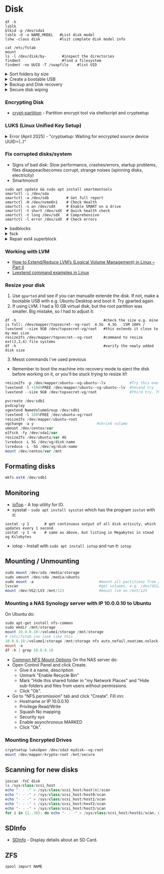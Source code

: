 # Disk

````shell
df -h
lsblk
blkid -p /dev/sda1
lsblk -d -o NAME,MODEL   #List disk model
lshw -class disk         #lsit complete disk model info

cat /etc/fstab 
mount
ls -l /dev/disk/by-       #inspect the directories
findmnt                   #find a filesystem
findmnt -no UUID -T /swapfile    #list UID
````

<details> <summary> Sort folders by size </summary>

```
du -smh * | sort -nr
```

</details>

<details> <summary> Create a bootable USB </summary>

````shell
sudo umount /dev/sdb*
sudo mkfs.vfat /dev/sdb –I
sudo dd if=~/Downloads/iso/Ubuntu.iso of=/dev/sdb

#OR
sudo dd if=ubuntu.iso of=/dev/sdb status=progress oflag=sync bs=4M
sudo dd bs=4M if=kali.iso of=/dev/sdd conv=fdatasync status=progress
````
Monitor the progress
````powershell
pgrep –l ‘^dd$’
kill –USR1 3443         #3443 is the dd process id. It will print copying process statics.
````

</details>

<details><summary> Backup and Disk recovery </summary>


````shell
sudo dd if=/dev/sdb status=progress | gzip -c > /mnt/backup.img.gz
sudo dd if=/dev/sda of=/media/disk.img bs=1M conv=noerror,sync status=progress
sudo dd if=/dev/sda3 conv=sync,noerror bs=2M | split -a 3 -d -b 1G - /maindisk.img   
````
By using `ddrescue`
- Install with `sudo apt install gddrescue`
- Then run `ddrescue -D -f -n -v /dev/nvm /media/img.img /tmp/ddrescue.log`
  - D = Short for ‘–synchronous’. This issues a fsync call after every write.
  - f = Force ddrescue to run even if the destination file already exists (this is required when writing to a disk). It will overwrite.
  - n = skip scraping phase
  - v = verbose

</details>

<details> <summary> Secure disk wiping </summary>

dd - Not recommended on SSDs due to wear level
````shell
dd if=/dev/zero of=/dev/sda2 bs=512 count=1
dd if=/dev/urandom of=/dev/sda2 bs=4096
````
hdparm - Recommended!
````shell
sudo hdparm --user-master u --security-set-pass foo /dev/sdX
sudo hdparm -I /dev/sdX      #frozen should be "not frozen"

#If frozen run:
echo -n mem > /sys/power/state   #Screen will black out for 2 seconds. Stay calm.

hdparm --user-master u --security-set-pass random123 /dev/sda         #sets a password.
hdparm --user-master u --security-erase-enhanced random123 /dev/sda   #if the drive DOES support Enhanced Security Erase:

#If enhanced is not supported run:
hdparm --user-master u --security-erase random123 /dev/sda            #If NOT

fstrim /dev/sda  #discard unused blocks - nice!
dd if=/dev/sda bs=1M count=5                                    # should output jibberish
````
scrub
````shell
scrub /dev/sda5
scrub -p dod /dev/sda5 -f
````
shred
````powershell
sudo shred -v /dev/sdX                                  # default is overwrite 3 times
sudo shred -v -n1 -z /dev/sdX                           # overwrite 1 time + z=zero out after
shred -v --random-source=/dev/urandom -n10 /dev/sda2    # write random data 10 times on disk sda2
````
wipe
````shell
wipe /dev/sda2
````

</details>

### Encrypting Disk
- [crypt-partition](https://github.com/r3nt0n/crypt-partition) - Partition encrypt tool via shellscript and cryptsetup 

### LUKS (Linux Unified Key Setup)

<details> <summary> Error (April 2025) - "cryptsetup: Waiting for encrypted source device UUID=(..)" </summary>


#### Error April 2025 - "cryptsetup: Waiting for encrypted source device UUID=(..)"
**Pre note:** This was a pain in the ass. After troubleshooting for a week i finally identifiet the error. I write this as none of the sources on the Internet had anything pointing to the solution i discovered. Ensure the file /etc/cryptsetup exists - mine was deleted. Ensure it has this content
````
cryptsetup
````

- **Background:** I run Kali as my Desktop. Ofc I run encrypted drives on my NVME-disk. They were created when setting up the machine. Why and how my crypt setup failed remains unclear - when though i suspect updates - but i cannot confirm this.
- **The error:** After a couple of weeks without using the computer, I was surprised when i booted up the computer. Normally Grub chooses the first alternative in the Grub bootloader menu and proceeds to decrypt the drive. But instead of decrypting it, the following error occured _"Waiting for encrypted source device UUID=(..)"_ which contained the UUID for the crypt partition on my physical disk. The system then booted straight into an initramfs-shell without any attached keybord functioning - not good - and impossible to troubleshoot when unable to use a shell/keyboard.

#### Troubleshooting steps
- People on the Internet experienced similar symptoms. Usually this problems happens when UUIDs change on disks - fair enough to fix. This is easy to check when booting a live USB and running `sudo blkid` which shows UUIDs for all disks/partitions. You can check with the following
1. `/etc/fstab` contains a line looking something like:
````
#Example 1:
#/boot/efi partition - /dev/sda1
/dev/disk/by-uuid/PR21-558F /boot/efi vfat defaults 0 0
#/boot partition - /dev/sda2
/dev/disk/by-uuid/3a074af5-1468-4417-9866-4ce9a78f3690 /boot ext4 defaults 0 0
#/ partition - /dev/ubuntu-vg/ubuntu-lv
/dev/disk/by-id/dm-uuid-LVM-a7XMZRjlQWoXEycBMFV1nI54Kn2ls0e8FmM2Njq4HJuGLLHkHhnk5WAcsWEtD1QU / ext4 defaults 0 0

#Example 2 - or looking like these
/dev/mapper/pc--vg-root / ext4 errors=remount-ro 0 1
````
2. `/etc/crypttab` contains a line when UUID matching "crypto_LUKS" partition
````
#Example 1
dm_crypt-0 UUID=282a96b2-6ae7-4d74-8c7e-fdab5fc44bda none luks

#Example 2
````
3. Check `/boot/grub/grub.cfg` contains the correct UUID for root file system /dev/mapper/pc--vg-root
4. Run `sudo update-grub` and then `sudo update-initramfs -u -k all` which updates boot images

#### Mounting a system within a live USB to work on it
After booting into a Live USB mount following partitions to be able to work with the old system. This assumes you've LUKS encrypted the disk.
````
 #EXAMPLE
sudo cryptsetup open /dev/SYSTEM_PARTITION encrypted_disk

#Actual command
sudo cryptsetup luksOpen /dev/nvme0n1p3 nvme0n1p3_crypt
sudo mount /dev/mapper/pc--vg-root /mnt
sudo mount /dev/nvme0n1p2 /mnt/boot
sudo mount /dev/nvme0n1p1 /mnt/boot/efi

sudo mount --bind /dev /mnt/dev
sudo mount --bind /dev/pts /mnt/dev/pts
sudo mount --bind /run /mnt/run
sudo mount --bind /proc /mnt/proc
sudo mount --bind /sys /mnt/sys

#Important to chroot into the system
sudo chroot /mnt

#RUN ALL YOUR COMMANDS HERE - e.g. updating/removing packages..

#After you've done - run this:
update-initramfs -u
exit   #1 - exit chroot
exit   #2 - exit root shell
````
Then unmount disk
````
sudo umount /mnt/dev/pts
sudo umount /mnt/dev
sudo umount /mnt/proc
sudo umount /mnt/sys
sudo umount /mnt/boot/efi
sudo umount /mnt/boot
sudo umount /mnt
````
</details>

### Fix corrupted disks/system
- Signs of bad disk: Slow performance, crashes/errors, startup problems, files disappear/becomes corrupt, strange noises (spinning disks, electricity)
- Smartmonctl
````shell
sudo apt update && sudo apt install smartmontools
smartctl -i /dev/sda
smartctl -a /dev/sdb        # Get full report
smartctl -H /dev/nvme0n1    # Check Health
smartctl -s on /dev/sdX     # Enable SMART on a drive
smartctl -t short /dev/sdX  # Quick health check
smartctl -t long /dev/sdX   # Comprehensive
smartctl -l error /dev/sdX  # Check errors
````

<details>
   
<summary>badblocks</summary>

Search for corrupted blocks

```
man fsck
badblocks --help
sudo badblocks -s /dev/sda      # show progress percentage when doing read-only test
sudo badblocks -v /dev/sda
sudo badblocks -sn /dev/sdd     # performs a non-destructive read-write test. This does NOT erase data.
sudo badblocks -sw /dev/sdd     # CAREFUL: ERASES data when performing read-write test. 
```

</details>

<details><summary> fsck </summary>

File System Consistency Check

````
man fsck
fsck --help
sudo fsck -A                # checks every file system in /etc/fstab
sudo fsck -v -a /dev/sda    # verbose + auto fix
sudo touch /forcefsck       # force file system check at next reboot
sudo fsck /dev/sdb          # checks disk /dev/sdb
sudo fsck -y /dev/sdb       # yes fix errors
````

</details>

<details><summary> Repair ext4 superblock </summary>

- [source](https://github.com/tomwechsler/Linux_command_line_for_beginners/blob/main/repairing_ext4_superblock.txt)

```
#If you want to do this on a test partition, use the following command (note: substitute the path to your test partition).
sudo dd if=/dev/urandom of=/dev/sdb2 bs=1k seek=10 count=4k

#Now we list all block devices (it needs elevated rights for this):
sudo lsblk
sudo dump2fs /dev/sde2 | grep uperblock (I write "uperblock" because I don't know if it's upper or lower case ;-)
sudo fsck /dev/sdb2 (We could try to repair the partition directly => BUT, we are looking for the superblocks)
sudo mkfs.ext4 -n /dev/sdb2 (ATTENTION: be sure to use -n!!!! without -n you create a new file system!!) => now we see the superblocks
sudo fsck -b 40961 /dev/sdb2 (after -b insert a superblock from above)

#If the first superblock does not work use the next one.
sudo fsck /dev/sdb2
```

</details>


### Working with LVM
- [How to Extend/Reduce LVM’s (Logical Volume Management) in Linux – Part II](https://www.tecmint.com/extend-and-reduce-lvms-in-linux/)
- [Lvextend command examples in Linux](https://www.thegeekdiary.com/lvextend-command-examples-in-linux/)

### Resize your disk
1. Use `gparted` and see if you can manualle extende the disk. If not, make a bootable USB with e.g. Ubuntu Desktop and boot it. Try gparted again.
2. If using LVM. I had a 10 GB virtual disk, but the root partition was smaller. Big mistake, so I had to adjust it:
````
df -h                                        #check the size e.g. mine is full: /dev/mapper/topsecret--vg-root  4.5G  4.3G   15M 100% /
lvextend --size 9GB /dev/topsecret-vg/root   #this extends it close to my max size
resize2fs /dev/mapper/topsecret--vg-root     #command to resize ext(2,3,4) file systems
df -h                                        #verify the newly added disk size
````
3. Messt commands i've used previous 
- Remember to boot the machine into recovery mode to eject the disk before working on it, or you'll be stuck trying to resize it!!
````powershell
resize2fs -p /dev/mapper/ubuntu--vg-ubuntu--lv           #Try this one first. If not working try next:
lvextend -l +100%FREE /dev/mapper/ubuntu--vg-ubuntu--lv  #Second try
lvextend --size 9GB /dev/topsecret-vg/root               #Third try. This one worked nov. 2024.

pvcreate /dev/sdb1
pvdisplay
vgextend NameVolumeGroup /dev/sdb1
lvextend -l 100%FREE /dev/ubuntu-vg/root
resize2fs /dev/mapper/ubuntu-root
vgchange -a y                             #shrink volume
umount /dev/centos/var
e2fsck -fy /dev/sda1/var
resize2fs /dev/ubuntu/var 4G
lvreduce -L 5G /dev/vg/disk-name
lvreduce -L -5G /dev/vg/disk-name
mount /dev/centos/var /mnt
````

## Formating disks
````powershell
mkfs.ext4 /dev/sdb1
````

## Monitoring
- [IoTop](https://github.com/Tomas-M/iotop) - A top utility for IO.
- sysstat - `sudo apt install sysstat` which has the program `iostat` with it:
````
iostat -y 1       # get continuous output of all disk activity, which updates every 1 second
iostat -y 1 -m    # same as above, but listing in Megabytes in stead og Kilobytes
````
- iotop - Install with `sudo apt install iotop` and run it: `iotop`

## Mounting / Unmounting
````powershell
sudo mount /dev/sda /media/storage
sudo umount /dev/sda /media/ubuntu
sudo mount -a                              #mount all partitions from /ect/fstab
lvscan                                     #get volumes, e.g. /dev/VG1/LV1
mount /dev/VG2/LV3 /mnt/123                #mount lvm on /mnt/123
````
### Mounting a NAS Synology server with IP 10.0.0.10 to Ubuntu
On Ubuntu do:
````powershell
sudo apt-get install nfs-common
sudo mkdir /mnt/storage
mount 10.0.0.10:/volume1/storage /mnt/storage
# /etc/fstab can look like this
10.0.0.10:/volume1/storage /mnt/storage nfs auto,nofail,noatime,nolock,intr,tcp,actimeo=1800,rsize=8192,wsize=8192,timeo=14, 0 0
mount -a
df -h | grep 10.0.0.10
````
- [Common NFS Mount Options](https://web.mit.edu/rhel-doc/5/RHEL-5-manual/Deployment_Guide-en-US/s1-nfs-client-config-options.html)
On the NAS server do:
- Open Control Panel and click Create.
  - Give it a name, description
  - Unmark "Enable Recycle Bin"
  - Mark "Hide this shared folder in "my Network Places" and "Hide sub-folders and files from users without permissions.
  - Click "Ok".
- Go to "NFS persmission" tab and click "Create". Fill inn:
  - Hostname or IP      10.0.0.10
  - Privilege           Read/Write
  - Squash              No mapping
  - Security            sys
  - Enable asynchronous MARKED
  - Click "Ok".

### Mounting Encrypted Drives
````powershell
cryptsetup luksOpen /dev/sda3 mydisk--vg-root
mount /dev/mapper/krypto-root /mnt/secure
````

## Scanning for new disks
````powershell
ioscan -fnC disk
ls /sys/class/scsi_host
echo "- - -" > /sys/class/scsi_host/host[n]/scan
echo "- - -" > /sys/class/scsi_host/host0/scan
echo "- - -" > /sys/class/scsi_host/host1/scan
echo "- - -" > /sys/class/scsi_host/host2/scan
echo "- - -" > /sys/class/scsi_host/host3/scan
for i in {1..30}; do echo "- - -" > /sys/class/scsi_host/host$i/scan; done
````
## SDInfo
- [SDInfo](https://github.com/johnlane/sdinfo) - Display details about an SD Card.


## ZFS
````powershell
zpool import NAME

````
